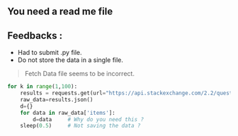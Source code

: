 
## You need a read me file

Feedbacks :
---
* Had to submit .py file. 
* Do not store the data in a single file.

> Fetch Data file seems to be incorrect. 


```python
for k in range(1,100):
    results = requests.get(url="https://api.stackexchange.com/2.2/questions?tagged=python;pandas&page=1&pagesize=100&site=stackoverflow&key=Qbw)9y9ZFui61wxBzFU7mQ((") 
    raw_data=results.json()
    d={}
    for data in raw_data['items']:
        d=data     # Why do you need this ?
    sleep(0.5)     # Not saving the data ?
```
